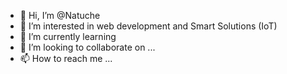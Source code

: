 - 👋 Hi, I’m @Natuche
- 👀 I’m interested in web development and Smart Solutions (IoT)
- 🌱 I’m currently learning 
- 💞️ I’m looking to collaborate on ...
- 📫 How to reach me ...

<!---
Natuche/Natuche is a ✨ special ✨ repository because its `README.md` (this file) appears on your GitHub profile.
You can click the Preview link to take a look at your changes.
--->
